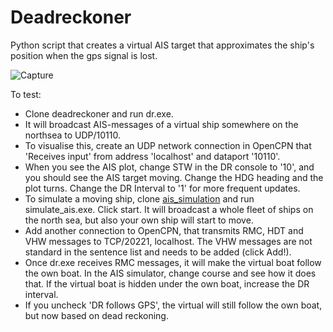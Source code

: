 # Deadreckoner
Python script that creates a virtual AIS target that approximates the ship's position when the gps signal is lost.

![Capture](https://github.com/user-attachments/assets/110de8ab-7bf3-4c3c-9ca8-6cd03dfff744)

To test:

* Clone deadreckoner and run dr.exe.
* It will broadcast AIS-messages of a virtual ship somewhere on the northsea to UDP/10110.
* To visualise this, create an UDP network connection in OpenCPN that 'Receives input' from address 'localhost' and dataport '10110'.
* When you see the AIS plot, change STW in the DR console to '10', and you should see the AIS target moving. Change the HDG heading and the plot turns. Change the DR Interval to '1' for more frequent updates.
* To simulate a moving ship, clone [ais_simulation](https://github.com/marcobergman/ais_simulation) and run simulate_ais.exe. Click start. It will broadcast a whole fleet of ships on the north sea, but also your own ship will start to move.
* Add another connection to OpenCPN, that transmits RMC, HDT and VHW messages to TCP/20221, localhost. The VHW messages are not standard in the sentence list and needs to be added (click Add!). 
* Once dr.exe receives RMC messages, it will make the virtual boat follow the own boat. In the AIS simulator, change course and see how it does that. If the virtual boat is hidden under the own boat, increase the DR interval. 
* If you uncheck 'DR follows GPS', the virtual will still follow the own boat, but now based on dead reckoning.


